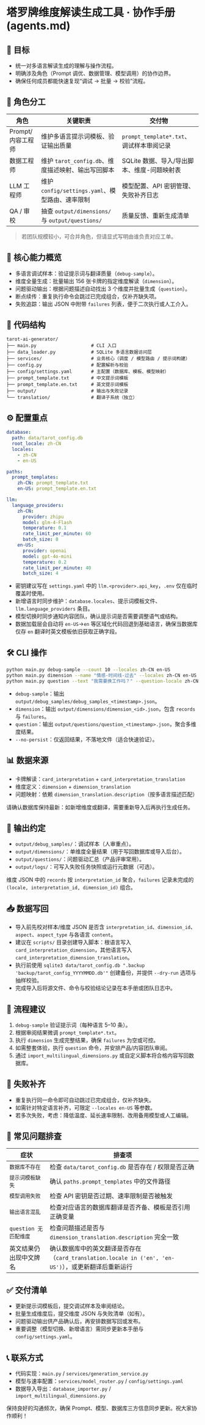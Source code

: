 # 塔罗牌维度解读生成工具 · 协作手册 (agents.md)

## 🎯 目标

- 统一对多语言解读生成的理解与操作流程。
- 明确涉及角色（Prompt 调优、数据管理、模型调用）的协作边界。
- 确保任何成员都能快速复现“调试 → 批量 → 校验”流程。

## 🤝 角色分工

| 角色 | 关键职责 | 交付物 |
|------|----------|--------|
| Prompt/内容工程师 | 维护多语言提示词模板、验证输出质量 | `prompt_template*.txt`、调试样本审阅记录 |
| 数据工程师 | 维护 `tarot_config.db`、维度描述映射、输出写回脚本 | SQLite 数据、导入/导出脚本、维度-问题映射表 |
| LLM 工程师 | 维护 `config/settings.yaml`、模型路由、速率限制 | 模型配置、API 密钥管理、失败补齐日志 |
| QA / 审校 | 抽查 `output/dimensions/` 与 `output/questions/` | 质量反馈、重新生成清单 |

> 若团队规模较小，可合并角色，但请显式写明由谁负责对应工单。

## 🧭 核心能力概览

- 多语言调试样本：验证提示词与翻译质量（`debug-sample`）。
- 维度全量生成：批量输出 156 张卡牌的指定维度解读（`dimension`）。
- 问题驱动输出：根据问题描述自动找出 3 个维度并批量生成（`question`）。
- 断点续传：重复执行命令会跳过已完成组合，仅补齐缺失项。
- 失败追踪：输出 JSON 中附带 `failures` 列表，便于二次执行或人工介入。

## 📁 代码结构

```
tarot-ai-generator/
├── main.py                    # CLI 入口
├── data_loader.py             # SQLite 多语言数据访问层
├── services/                  # 业务核心（调度 / 模型路由 / 提示词构建）
├── config.py                  # 配置解析与校验
├── config/settings.yaml       # 主配置（数据库、模板、模型映射）
├── prompt_template.txt        # 中文提示词模板
├── prompt_template.en.txt     # 英文提示词模板
├── output/                    # 输出与失败记录
└── translation/               # 翻译子系统（独立）
```

## ⚙️ 配置重点

```yaml
database:
  path: data/tarot_config.db
  root_locale: zh-CN
  locales:
    - zh-CN
    - en-US

paths:
  prompt_templates:
    zh-CN: prompt_template.txt
    en-US: prompt_template.en.txt

llm:
  language_providers:
    zh-CN:
      provider: zhipu
      model: glm-4-Flash
      temperature: 0.1
      rate_limit_per_minute: 60
      batch_size: 8
    en-US:
      provider: openai
      model: gpt-4o-mini
      temperature: 0.2
      rate_limit_per_minute: 40
      batch_size: 4
```

- 密钥建议写在 `settings.yaml` 中的 `llm.<provider>.api_key`，`.env` 仅在临时覆盖时使用。
- 新增语言时同步维护：`database.locales`、提示词模板文件、`llm.language_providers` 条目。
- 模型切换时同步通知内容团队，确认提示词是否需要调整语气或结构。
- 数据加载层会自动将 `en-US`→`en` 等区域化代码回退到基础语言，确保当数据库仅存 `en` 翻译时英文模板依旧获取正确字段。

## 🛠️ CLI 操作

```bash
python main.py debug-sample --count 10 --locales zh-CN en-US
python main.py dimension --name "情感-时间线-过去" --locales zh-CN en-US
python main.py question --text "我需要换工作吗？" --question-locale zh-CN --locales zh-CN en-US
```

- `debug-sample`：输出 `output/debug_samples/debug_samples_<timestamp>.json`。
- `dimension`：输出 `output/dimensions/dimension_<id>.json`，包含 `records` 与 `failures`。
- `question`：输出 `output/questions/question_<timestamp>.json`，聚合多维度结果。
- `--no-persist`：仅返回结果，不落地文件（适合快速验证）。

## 📊 数据来源

- 卡牌解读：`card_interpretation` + `card_interpretation_translation`
- 维度定义：`dimension` + `dimension_translation`
- 问题映射：依赖 `dimension_translation.description`（按多语言描述匹配）

请确认数据库保持最新：如新增维度或翻译，需要重新导入后再执行生成任务。

## 📁 输出约定

- `output/debug_samples/`：调试样本（人审重点）。
- `output/dimensions/`：单维度全量结果（用于写回数据库或导入后台）。
- `output/questions/`：问题驱动汇总（产品评审常用）。
- `output/logs/`：可写入失败任务快照或运行元数据（可选）。

维度 JSON 中的 `records` 按 `interpretation_id` 聚合，`failures` 记录未完成的 `(locale, interpretation_id, dimension_id)` 组合。

## 📥 数据写回

- 导入前先校对样本/维度 JSON 是否含 `interpretation_id`、`dimension_id`、`aspect`、`aspect_type` 与各语言 `content`。
- 建议在 `scripts/` 目录创建导入脚本：根语言写入 `card_interpretation_dimension`，其他语言写入 `card_interpretation_dimension_translation`。
- 执行前使用 `sqlite3 data/tarot_config.db ".backup 'backup/tarot_config_YYYYMMDD.db'"` 创建备份，并提供 `--dry-run` 选项与抽样校验。
- 完成导入后将源文件、命令与校验结论记录在本手册或团队日志中。

## 🧪 流程建议

1. `debug-sample` 验证提示词（每种语言 5–10 条）。
2. 根据审阅结果微调 `prompt_template*.txt`。
3. 执行 `dimension` 生成完整结果，确保 `failures` 为空或可控。
4. 如需整套体验，执行 `question` 命令，并安排产品/内容团队审阅。
5. 通过 `import_multilingual_dimensions.py` 或自定义脚本将合格内容写回数据库。

## 🧯 失败补齐

- 重复执行同一命令即可自动跳过已完成组合，仅补齐缺失。
- 如需针对特定语言补齐，可限定 `--locales en-US` 等参数。
- 若多次失败，考虑：降低温度、延长速率限制、改用备用模型或人工编辑。

## 🧩 常见问题排查

| 症状 | 排查项 |
|------|--------|
| `数据库不存在` | 检查 `data/tarot_config.db` 是否存在 / 权限是否正确 |
| `提示词模板缺失` | 确认 `paths.prompt_templates` 中的文件路径 |
| `模型调用失败` | 检查 API 密钥是否过期、速率限制是否被触发 |
| `输出语言混乱` | 检查对应语言的数据库翻译是否齐备、模板是否引用正确变量 |
| `question 无匹配维度` | 检查问题描述是否与 `dimension_translation.description` 完全一致 |
| 英文结果仍出现中文牌名 | 确认数据库中的英文翻译是否存在（`card_translation.locale in ('en', 'en-US')`），或更新翻译后重新运行 |

## ✅ 交付清单

- 更新提示词模板后，提交调试样本及审阅结论。
- 批量生成维度后，提交维度 JSON 与失败清单（如有）。
- 问题驱动输出供产品确认后，再安排数据写回或发布。
- 重要调整（模型切换、新增语言）需同步更新本手册与 `config/settings.yaml`。

## 📞 联系方式

- 代码实现：`main.py` / `services/generation_service.py`
- 模型与速率配置：`services/model_router.py` / `config/settings.yaml`
- 数据导入导出：`database_importer.py` / `import_multilingual_dimensions.py`

保持良好的沟通频次，确保 Prompt、模型、数据库三方信息同步更新。祝大家协作顺利！
